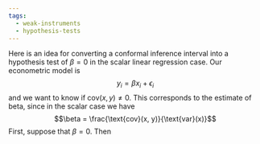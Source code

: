 ```yaml
---
tags:
  - weak-instruments
  - hypothesis-tests
---
```

Here is an idea for converting a conformal inference interval into a hypothesis test of $\beta = 0$ in the scalar linear regression case. Our econometric model is 
$$y_i = \beta x_i + \epsilon_i$$
and we want to know if $\text{cov}(x, y) \neq 0$. This corresponds to the estimate of beta, since in the scalar case we have 
$$\beta = \frac{\text{cov}(x, y)}{\text{var}(x)}$$
First, suppose that $\beta = 0$. Then 